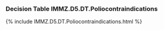 ### Decision Table IMMZ.D5.DT.Poliocontraindications
{% include IMMZ.D5.DT.Poliocontraindications.html %}

